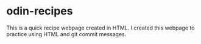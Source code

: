 # odin-recipes
This is a quick recipe webpage created in HTML. 
I created this webpage to practice using HTML and git commit messages.